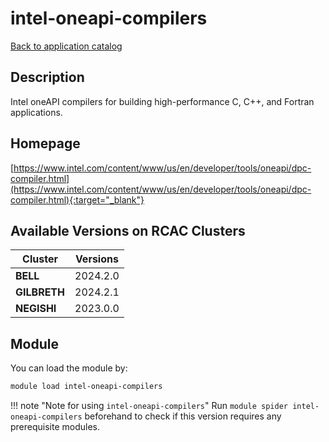 # intel-oneapi-compilers

[Back to application catalog](../app_catalog.md)

## Description

Intel oneAPI compilers for building high-performance C, C++, and Fortran applications.

## Homepage

[https://www.intel.com/content/www/us/en/developer/tools/oneapi/dpc-compiler.html](https://www.intel.com/content/www/us/en/developer/tools/oneapi/dpc-compiler.html){:target="_blank"}

## Available Versions on RCAC Clusters

|Cluster|Versions|
|---|---|
**BELL**|2024.2.0
**GILBRETH**|2024.2.1
**NEGISHI**|2023.0.0

## Module

You can load the module by:

```bash
module load intel-oneapi-compilers
```

!!! note "Note for using `intel-oneapi-compilers`"
    Run `module spider intel-oneapi-compilers` beforehand to check if this version requires any prerequisite modules.
